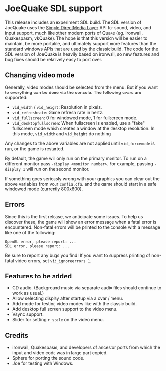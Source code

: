 # JoeQuake SDL support

This release includes an experiment SDL build.  The SDL version of JoeQuake uses
the [Simple DirectMedia Layer](https://www.libsdl.org/) API for sound, video,
and input support, much like other modern ports of Quake (eg. ironwail,
Quakespasm, vkQuake).  The hope is that this version will be easier to maintain,
be more portable, and ultimately support more features than the standard windows
APIs that are used by the classic build.  The code for the SDL version of
JoeQuake is heavily based on ironwail, so new features and bug fixes should be
relatively easy to port over.

## Changing video mode

Generally, video modes should be selected from the menu.  But if you want to
everything can be done via the console.  The following cvars are supported:

- `vid_width` / `vid_height`: Resolution in pixels.
- `vid_refreshrate`: Game refresh rate in hertz.
- `vid_fullscreen`: 0 for windowed mode, 1 for fullscreen mode.
- `vid_desktopfullscreen`: When fullscreen is enabled, use a "fake" fullscreen mode which creates a window at the desktop resolution.  In this mode, `vid_width` and `vid_height` do nothing.

Any changes to the above variables are not applied until `vid_forcemode` is run,
or the game is restarted.

By default, the game will only run on the primary monitor.  To run on a
different monitor pass `-display <monitor number>`. For example, passing
`-display 1` will run on the second monitor.

If something goes seriously wrong with your graphics you can clear out the above
variables from your `config.cfg`, and the game should start in a safe windowed
mode (currently 800x600).

## Errors

Since this is the first release, we anticipate some issues.  To help us discover
these, the game will show an error message when a fatal error is encountered.
Non-fatal errors will be printed to the console with a message like one of the
following:

```
OpenGL error, please report: ...
SDL error, please report: ...
```

Be sure to report any bugs you find!  If you want to suppress printing of
non-fatal video errors, set `vid_ignoreerrors 1`.

## Features to be added

- CD audio.  (Background music via separate audio files should continue to
  work as usual.)
- Allow selecting display after startup via a cvar / menu.
- Add mode for testing video modes like with the classic build.
- Add desktop full screen support to the video menu.
- Vsync support.
- Slider for setting `r_scale` on the video menu.

## Credits

- ironwail,  Quakespasm, and developers of ancestor ports from which the input
  and video code was in large part copied.
- Sphere for porting the sound code.
- Joe for testing with Windows.
